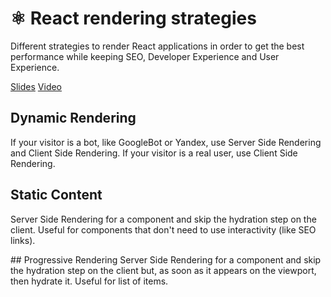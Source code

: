 # ⚛︎ React rendering strategies

Different strategies to render React applications in order to get the best performance while keeping SEO, Developer Experience and User Experience.

[Slides](https://slides.com/miguelangeldurangarcia/react-rendering-strategies#)
[Video](https://youtu.be/3mBc9AVLddw?t=177)

## Dynamic Rendering 
If your visitor is a bot, like GoogleBot or Yandex, use Server Side Rendering and Client Side Rendering.
If your visitor is a real user, use Client Side Rendering.

## Static Content
Server Side Rendering for a component and skip the hydration step on the client. Useful for components that don't need to use interactivity (like SEO links).

## Progressive Rendering
Server Side Rendering for a component and skip the hydration step on the client but, as soon as it appears on the viewport, then hydrate it. Useful for list of items.
